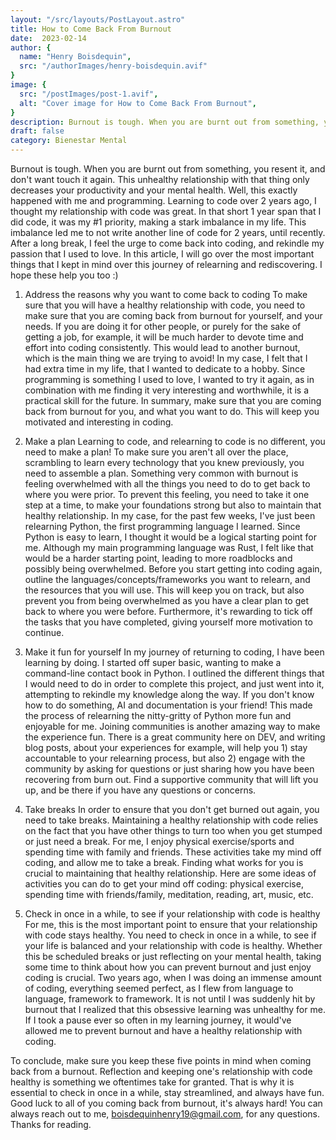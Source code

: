 ```yaml
---
layout: "/src/layouts/PostLayout.astro"
title: How to Come Back From Burnout
date:  2023-02-14
author: {
  name: "Henry Boisdequin",
  src: "/authorImages/henry-boisdequin.avif"
}
image: {
  src: "/postImages/post-1.avif",
  alt: "Cover image for How to Come Back From Burnout",
}
description: Burnout is tough. When you are burnt out from something, you resent it, and don't want touch it again. This unhealthy relationship with that thing only decreases your productivity and your mental health. Well, this exactly happened with me and programming.
draft: false
category: Bienestar Mental
---
```


Burnout is tough. When you are burnt out from something, you resent it, and don't want touch it again. This unhealthy relationship with that thing only decreases your productivity and your mental health. Well, this exactly happened with me and programming. Learning to code over 2 years ago, I thought my relationship with code was great. In that short 1 year span that I did code, it was my #1 priority, making a stark imbalance in my life. This imbalance led me to not write another line of code for 2 years, until recently. After a long break, I feel the urge to come back into coding, and rekindle my passion that I used to love. In this article, I will go over the most important things that I kept in mind over this journey of relearning and rediscovering. I hope these help you too :)

1. Address the reasons why you want to come back to coding
To make sure that you will have a healthy relationship with code, you need to make sure that you are coming back from burnout for yourself, and your needs. If you are doing it for other people, or purely for the sake of getting a job, for example, it will be much harder to devote time and effort into coding consistently. This would lead to another burnout, which is the main thing we are trying to avoid! In my case, I felt that I had extra time in my life, that I wanted to dedicate to a hobby. Since programming is something I used to love, I wanted to try it again, as in combination with me finding it very interesting and worthwhile, it is a practical skill for the future. In summary, make sure that you are coming back from burnout for you, and what you want to do. This will keep you motivated and interesting in coding.

2. Make a plan
Learning to code, and relearning to code is no different, you need to make a plan! To make sure you aren't all over the place, scrambling to learn every technology that you knew previously, you need to assemble a plan. Something very common with burnout is feeling overwhelmed with all the things you need to do to get back to where you were prior. To prevent this feeling, you need to take it one step at a time, to make your foundations strong but also to maintain that healthy relationship. In my case, for the past few weeks, I've just been relearning Python, the first programming language I learned. Since Python is easy to learn, I thought it would be a logical starting point for me. Although my main programming language was Rust, I felt like that would be a harder starting point, leading to more roadblocks and possibly being overwhelmed. Before you start getting into coding again, outline the languages/concepts/frameworks you want to relearn, and the resources that you will use. This will keep you on track, but also prevent you from being overwhelmed as you have a clear plan to get back to where you were before. Furthermore, it's rewarding to tick off the tasks that you have completed, giving yourself more motivation to continue.

3. Make it fun for yourself
In my journey of returning to coding, I have been learning by doing. I started off super basic, wanting to make a command-line contact book in Python. I outlined the different things that I would need to do in order to complete this project, and just went into it, attempting to rekindle my knowledge along the way. If you don't know how to do something, AI and documentation is your friend! This made the process of relearning the nitty-gritty of Python more fun and enjoyable for me. Joining communities is another amazing way to make the experience fun. There is a great community here on DEV, and writing blog posts, about your experiences for example, will help you 1) stay accountable to your relearning process, but also 2) engage with the community by asking for questions or just sharing how you have been recovering from burn out. Find a supportive community that will lift you up, and be there if you have any questions or concerns.

4. Take breaks
In order to ensure that you don't get burned out again, you need to take breaks. Maintaining a healthy relationship with code relies on the fact that you have other things to turn too when you get stumped or just need a break. For me, I enjoy physical exercise/sports and spending time with family and friends. These activities take my mind off coding, and allow me to take a break. Finding what works for you is crucial to maintaining that healthy relationship. Here are some ideas of activities you can do to get your mind off coding: physical exercise, spending time with friends/family, meditation, reading, art, music, etc.

5. Check in once in a while, to see if your relationship with code is healthy
For me, this is the most important point to ensure that your relationship with code stays healthy. You need to check in once in a while, to see if your life is balanced and your relationship with code is healthy. Whether this be scheduled breaks or just reflecting on your mental health, taking some time to think about how you can prevent burnout and just enjoy coding is crucial. Two years ago, when I was doing an immense amount of coding, everything seemed perfect, as I flew from language to language, framework to framework. It is not until I was suddenly hit by burnout that I realized that this obsessive learning was unhealthy for me. If I took a pause ever so often in my learning journey, it would've allowed me to prevent burnout and have a healthy relationship with coding.

To conclude, make sure you keep these five points in mind when coming back from a burnout. Reflection and keeping one's relationship with code healthy is something we oftentimes take for granted. That is why it is essential to check in once in a while, stay streamlined, and always have fun. Good luck to all of you coming back from burnout, it's always hard! You can always reach out to me, <boisdequinhenry19@gmail.com>, for any questions. Thanks for reading.
